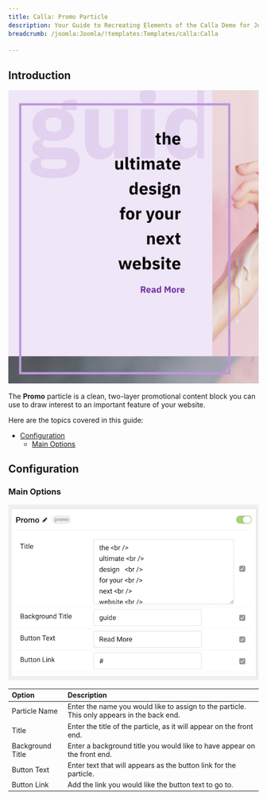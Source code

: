 ```yaml
---
title: Calla: Promo Particle
description: Your Guide to Recreating Elements of the Calla Demo for Joomla
breadcrumb: /joomla:Joomla/!templates:Templates/calla:Calla

---
```


## Introduction

![](assets/particle_promo1.jpeg)

The **Promo** particle is a clean, two-layer promotional content block you can use to draw interest to an important feature of your website.

Here are the topics covered in this guide:

* [Configuration](#configuration)
    - [Main Options](#main-options)

## Configuration

### Main Options 

![](assets/particle_promo2.jpeg)

| Option           | Description                                                                                 |
| :-----           | :-----                                                                                      |
| Particle Name    | Enter the name you would like to assign to the particle. This only appears in the back end. |
| Title            | Enter the title of the particle, as it will appear on the front end.                        |
| Background Title | Enter a background title you would like to have appear on the front end.                    |
| Button Text      | Enter text that will appears as the button link for the particle.                           |
| Button Link      | Add the link you would like the button text to go to.                                       |